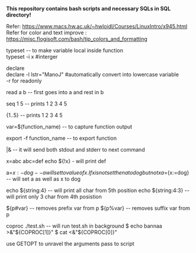 **This repository contains bash scripts and necessary SQLs in SQL directory!**

Refer: https://www.macs.hw.ac.uk/~hwloidl/Courses/LinuxIntro/x945.html
Refer for color and text improve : https://misc.flogisoft.com/bash/tip_colors_and_formatting


typeset  -- to make variable local inside function  
typeset -i x #interger

declare  
declare -l lstr="ManoJ" #automatically convert into lowercase variable  
-r for readonly  

read a b -- first goes into a and rest in b


seq 1 5  -- prints 1 2 3 4 5


{1..5}  -- prints 1 2 3 4 5


var=$(function_name)  -- to capture function output


export -f function_name  -- to export function


|&  -- it will send both stdout and stderr to next command


x=abc
abc=def
echo ${!x} - will print def


a=${x:-dog} -- a will set to value of x. If x is not set then a to dog but not x
a=${x:=dog} -- will set a as well as x to dog


echo ${string:4} -- will print all char from 5th position
echo ${string:4:3} -- will print only 3 char from 4th posistion 


${p#var} -- removes prefix var from p
${p%var} -- removes suffix var from p


coproc ./test.sh -- will run test.sh in background
$ echo bannaa >&"${COPROC[1]}"
$ cat <&"${COPROC[0]}"


use GETOPT to unravel the arguments pass to script
